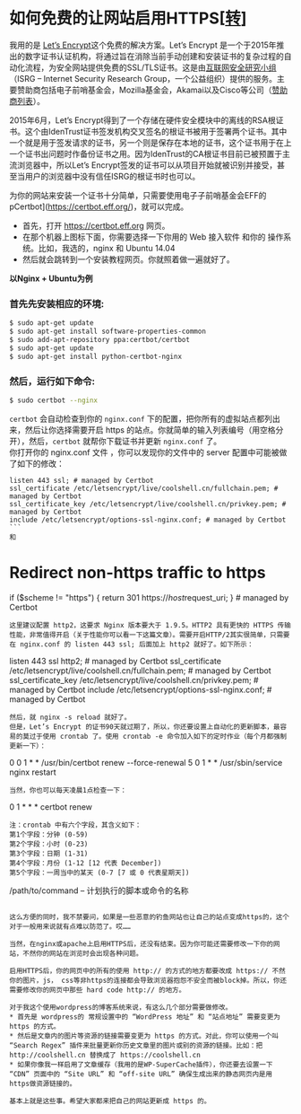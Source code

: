 # 如何免费的让网站启用HTTPS[[转](https://coolshell.cn/articles/18094.html)]
我用的是 [Let’s Encrypt](https://letsencrypt.org/)这个免费的解决方案。Let’s Encrypt 是一个于2015年推出的数字证书认证机构，将通过旨在消除当前手动创建和安装证书的复杂过程的自动化流程，为安全网站提供免费的SSL/TLS证书。这是由[互联网安全研究小组](https://letsencrypt.org/isrg/)（ISRG – Internet Security Research Group，一个公益组织）提供的服务。主要赞助商包括电子前哨基金会，Mozilla基金会，Akamai以及Cisco等公司（[赞助商列表](https://letsencrypt.org/sponsors/)）。  
  
2015年6月，Let’s Encrypt得到了一个存储在硬件安全模块中的离线的RSA根证书。这个由IdenTrust证书签发机构交叉签名的根证书被用于签署两个证书。其中一个就是用于签发请求的证书，另一个则是保存在本地的证书，这个证书用于在上一个证书出问题时作备份证书之用。因为IdenTrust的CA根证书目前已被预置于主流浏览器中，所以Let’s Encrypt签发的证书可以从项目开始就被识别并接受，甚至当用户的浏览器中没有信任ISRG的根证书时也可以。  
  
为你的网站来安装一个证书十分简单，只需要使用电子子前哨基金会EFF的 pCertbot](https://certbot.eff.org/)，就可以完成。  

* 首先，打开 https://certbot.eff.org 网页。
* 在那个机器上图标下面，你需要选择一下你用的 Web 接入软件 和你的 操作系统。比如，我选的，nginx 和 Ubuntu 14.04
* 然后就会跳转到一个安装教程网页。你就照着做一遍就好了。  

__以Nginx + Ubuntu为例__
### 首先先安装相应的环境:
```bash
$ sudo apt-get update
$ sudo apt-get install software-properties-common
$ sudo add-apt-repository ppa:certbot/certbot
$ sudo apt-get update
$ sudo apt-get install python-certbot-nginx
```  
### 然后，运行如下命令:
```bash
$ sudo certbot --nginx
```  
`certbot` 会自动检查到你的 `nginx.conf` 下的配置，把你所有的虚拟站点都列出来，然后让你选择需要开启 https 的站点。你就简单的输入列表编号（用空格分开），然后，`certbot` 就帮你下载证书并更新 `nginx.conf` 了。  
你打开你的 nginx.conf 文件 ，你可以发现你的文件中的 server 配置中可能被做了如下的修改：  
```
listen 443 ssl; # managed by Certbot
ssl_certificate /etc/letsencrypt/live/coolshell.cn/fullchain.pem; # managed by Certbot
ssl_certificate_key /etc/letsencrypt/live/coolshell.cn/privkey.pem; # managed by Certbot
include /etc/letsencrypt/options-ssl-nginx.conf; # managed by Certbot
```  
和  
```
# Redirect non-https traffic to https
if ($scheme != "https") {
  return 301 https://$host$request_uri;
} # managed by Certbot
```
这里建议配置 http2，这要求 Nginx 版本要大于 1.9.5。HTTP2 具有更快的 HTTPS 传输性能，非常值得开启（关于性能你可以看一下这篇文章）。需要开启HTTP/2其实很简单，只需要在 nginx.conf 的 listen 443 ssl; 后面加上 http2 就好了。如下所示：  
```
listen 443 ssl http2; # managed by Certbot 
ssl_certificate /etc/letsencrypt/live/coolshell.cn/fullchain.pem; # managed by Certbot 
ssl_certificate_key /etc/letsencrypt/live/coolshell.cn/privkey.pem; # managed by Certbot 
include /etc/letsencrypt/options-ssl-nginx.conf; # managed by Certbot
```  
然后，就 nginx -s reload 就好了。  
但是，Let’s Encrypt 的证书90天就过期了，所以，你还要设置上自动化的更新脚本，最容易的莫过于使用 crontab 了。使用 crontab -e 命令加入如下的定时作业（每个月都强制更新一下）：  
 ```
0 0 1 * * /usr/bin/certbot renew --force-renewal
5 0 1 * * /usr/sbin/service nginx restart
```
当然，你也可以每天凌晨1点检查一下：  
```
0 1 * * * certbot renew
```
注：crontab 中有六个字段，其含义如下：  
第1个字段：分钟 (0-59)  
第2个字段：小时 (0-23)  
第3个字段：日期 (1-31)  
第4个字段：月份 (1-12 [12 代表 December])  
第5个字段：一周当中的某天 (0-7 [7 或 0 代表星期天])  
```
/path/to/command – 计划执行的脚本或命令的名称
```  

这么方便的同时，我不禁要问，如果是一些恶意的钓鱼网站也让自己的站点变成https的，这个对于一般用来说就有点难以防范了。哎……  

当然，在nginx或apache上启用HTTPS后，还没有结束。因为你可能还需要修改一下你的网站，不然你的网站在浏览时会出现各种问题。  

启用HTTPS后，你的网页中的所有的使用 http:// 的方式的地方都要改成 https:// 不然你的图片，js， css等非https的连接都会导致浏览器抱怨不安全而被block掉。所以，你还需要修改你的网页中那些 hard code http:// 的地方。  

对于我这个使用wordpress的博客系统来说，有这么几个部分需要做修改。  
* 首先是 wordpress的 常规设置中的 “WordPress 地址” 和 “站点地址” 需要变更为 https 的方式。
* 然后是文章内的图片等资源的链接需要变更为 https 的方式。对此，你可以使用一个叫 “Search Regex” 插件来批量更新你历史文章里的图片或别的资源的链接。比如：把 http://coolshell.cn 替换成了 https://coolshell.cn
* 如果你像我一样启用了文章缓存（我用的是WP-SuperCache插件），你还要去设置一下 “CDN” 页面中的 “Site URL” 和 “off-site URL” 确保生成出来的静态网页内是用https做资源链接的。  

基本上就是这些事。希望大家都来把自己的网站更新成 https 的。
